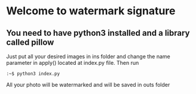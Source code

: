 # Welcome to watermark signature

## You need to have python3 installed and a library called pillow

Just put all your desired images in ins folder and change the name parameter in apply() located at index.py file. Then run

    :~$ python3 index.py

All your photo will be watermarked and will be saved in outs folder
